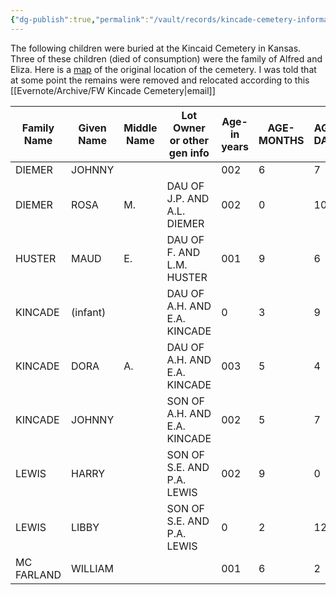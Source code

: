```yaml
---
{"dg-publish":true,"permalink":"/vault/records/kincade-cemetery-information/","tags":["Alfred-Kincaid","Eliza-Nettles-Lorton"]}
---
```


The following children were buried at the Kincaid Cemetery in Kansas. Three of these children (died of consumption) were the family of Alfred and Eliza. Here is a [map](https://www.google.com/maps/d/edit?mid=1jR6WG2jYRuOLpG_JvQCuutccTRY&usp=sharing) of the original location of the cemetery. I was told that at some point the remains were removed and relocated according to this [[Evernote/Archive/FW Kincade Cemetery\|email]]

| Family Name | Given Name | Middle Name | Lot Owner or other gen info  | Age-in years | AGE-MONTHS | AGE-DAYS | Day of birth | Month of birth | year of birth |
| ----------- | ---------- | ----------- | ---------------------------- | ------------ | ---------- | -------- | ------------ | -------------- | ------------- |
| DIEMER      | JOHNNY     |             |                              | 002          | 6          | 7        | 3            | 5              | 1875          |
| DIEMER      | ROSA       | M.          | DAU OF J.P. AND A.L. DIEMER  | 002          | 0          | 10       | 19           | 1              | 1877          |
| HUSTER      | MAUD       | E.          | DAU OF F. AND L.M. HUSTER    | 001          | 9          | 6        | 10           | 12             | 1888          |
| KINCADE     | (infant)   |             | DAU OF A.H. AND E.A. KINCADE | 0            | 3          | 9        | 5            | 8              | 1877          |
| KINCADE     | DORA       | A.          | DAU OF A.H. AND E.A. KINCADE | 003          | 5          | 4        | 5            | 8              | 1872          |
| KINCADE     | JOHNNY     |             | SON OF A.H. AND E.A. KINCADE | 002          | 5          | 7        | 13           | 5              | 1875          |
| LEWIS       | HARRY      |             | SON OF S.E. AND P.A. LEWIS   | 002          | 9          | 0        | 28           | 2              | 1886          |
| LEWIS       | LIBBY      |             | SON OF S.E. AND P.A. LEWIS   | 0            | 2          | 12       | 2            | 12             | 1880          |
| MC FARLAND  | WILLIAM    |             |                              | 001          | 6          | 2        | 28           | 2              | 1877          |


